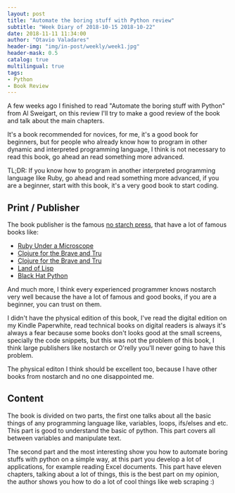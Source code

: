 ```yaml
---
layout: post
title: "Automate the boring stuff with Python review"
subtitle: "Week Diary of 2018-10-15 2018-10-22"
date: 2018-11-11 11:34:00
author: "Otavio Valadares"
header-img: "img/in-post/weekly/week1.jpg"
header-mask: 0.5
catalog: true
multilingual: true
tags:
- Python
- Book Review
---
```


A few weeks ago I finished to read "Automate the boring stuff with Python" from Al Sweigart, on this review I'll try to make a good review of the book and talk about the main chapters.

It's a book recommended for novices, for me, it's a good book for beginners, but for people who already know how to program in other dynamic and interpreted programming language, I think is not necessary to read this book, go ahead an read something more advanced.

TL;DR: If you know how to program in another interpreted programming language like Ruby, go ahead and read something more advanced, if you are a beginner, start with this book, it's a very good book to start coding.

## Print / Publisher

The book publisher is the famous [no starch press](https://nostarch.com/), that have a lot of famous books like:

- [Ruby Under a Microscope](https://nostarch.com/rum)
- [Clojure for the Brave and Tru](https://nostarch.com/clojure)
- [Clojure for the Brave and Tru](https://nostarch.com/clojure)
- [Land of Lisp](https://nostarch.com/lisp.htm)
- [Black Hat Python](https://nostarch.com/blackhatpython)

And much more, I think every experienced programmer knows nostarch very well because the have a lot of famous and good books, if you are a beginner, you can trust on them.

I didn't have the physical edition of this book, I've read the digital edition on my Kindle Paperwhite, read technical books on digital readers is always it's always a fear because some books don't looks good at the small screens, specially the code snippets, but this was not the problem of this book, I think large publishers like nostarch or O'relly you'll never going to have this problem.

The physical editon I think should be excellent too, because I have other books from nostarch and no one disappointed me.

## Content

The book is divided on two parts, the first one talks about all the basic things of any programming language like, variables, loops, ifs/elses and etc. This part is good to understand the basic of python. This part covers all between variables and manipulate text.

The second part and the most interesting show you how to automate boring stuffs with python on a simple way, at this part you develop a lot of applications, for example reading Excel documents. This part have eleven chapters, talking about a lot of things, this is the best part on my opinion, the author shows you how to do a lot of cool things like web scraping :)


